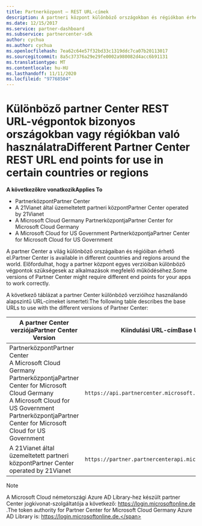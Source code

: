 ```yaml
---
title: Partnerközpont – REST URL-címek
description: A partneri központ különböző országokban és régiókban érhető el. Megtudhatja, hogy mely partneri központ-végpontok és a kiindulási REST URL-címek megfelelően működjenek az alkalmazások számára.
ms.date: 12/15/2017
ms.service: partner-dashboard
ms.subservice: partnercenter-sdk
author: cychua
ms.author: cychua
ms.openlocfilehash: 7ea62c64e57f32bd33c1319ddc7ca07b20113017
ms.sourcegitcommit: 8a5c37376a29e29fe0002a980082d4acc6b91131
ms.translationtype: MT
ms.contentlocale: hu-HU
ms.lasthandoff: 11/11/2020
ms.locfileid: "97768504"
---
```

# <a name="different-partner-center-rest-url-end-points-for-use-in-certain-countries-or-regions"></a><span data-ttu-id="8f1c8-104">Különböző partner Center REST URL-végpontok bizonyos országokban vagy régiókban való használatra</span><span class="sxs-lookup"><span data-stu-id="8f1c8-104">Different Partner Center REST URL end points for use in certain countries or regions</span></span>

<span data-ttu-id="8f1c8-105">**A következőkre vonatkozik**</span><span class="sxs-lookup"><span data-stu-id="8f1c8-105">**Applies To**</span></span>

- <span data-ttu-id="8f1c8-106">Partnerközpont</span><span class="sxs-lookup"><span data-stu-id="8f1c8-106">Partner Center</span></span>
- <span data-ttu-id="8f1c8-107">A 21Vianet által üzemeltetett partneri központ</span><span class="sxs-lookup"><span data-stu-id="8f1c8-107">Partner Center operated by 21Vianet</span></span>
- <span data-ttu-id="8f1c8-108">A Microsoft Cloud Germany Partnerközpontja</span><span class="sxs-lookup"><span data-stu-id="8f1c8-108">Partner Center for Microsoft Cloud Germany</span></span>
- <span data-ttu-id="8f1c8-109">A Microsoft Cloud for US Government Partnerközpontja</span><span class="sxs-lookup"><span data-stu-id="8f1c8-109">Partner Center for Microsoft Cloud for US Government</span></span>

<span data-ttu-id="8f1c8-110">A partner Center a világ különböző országaiban és régióiban érhető el.</span><span class="sxs-lookup"><span data-stu-id="8f1c8-110">Partner Center is available in different countries and regions around the world.</span></span> <span data-ttu-id="8f1c8-111">Előfordulhat, hogy a partner központ egyes verzióiban különböző végpontok szükségesek az alkalmazások megfelelő működéséhez.</span><span class="sxs-lookup"><span data-stu-id="8f1c8-111">Some versions of Partner Center might require different end points for your apps to work correctly.</span></span>

<span data-ttu-id="8f1c8-112">A következő táblázat a partner Center különböző verzióihoz használandó alapszintű URL-címeket ismerteti:</span><span class="sxs-lookup"><span data-stu-id="8f1c8-112">The following table describes the base URLs to use with the different versions of Partner Center:</span></span>

| <span data-ttu-id="8f1c8-113">A partner Center verziója</span><span class="sxs-lookup"><span data-stu-id="8f1c8-113">Partner Center Version</span></span>  | <span data-ttu-id="8f1c8-114">Kiindulási URL-cím</span><span class="sxs-lookup"><span data-stu-id="8f1c8-114">Base URL</span></span>  |
|---------|---------|
|<span data-ttu-id="8f1c8-115">Partnerközpont</span><span class="sxs-lookup"><span data-stu-id="8f1c8-115">Partner Center</span></span></br><span data-ttu-id="8f1c8-116">A Microsoft Cloud Germany Partnerközpontja</span><span class="sxs-lookup"><span data-stu-id="8f1c8-116">Partner Center for Microsoft Cloud Germany</span></span></br><span data-ttu-id="8f1c8-117">A Microsoft Cloud for US Government Partnerközpontja</span><span class="sxs-lookup"><span data-stu-id="8f1c8-117">Partner Center for Microsoft Cloud for US Government</span></span>     | `https://api.partnercenter.microsoft.com`        |
|<span data-ttu-id="8f1c8-118">A 21Vianet által üzemeltetett partneri központ</span><span class="sxs-lookup"><span data-stu-id="8f1c8-118">Partner Center operated by 21Vianet</span></span>  |  `https://partner.partnercenterapi.microsoftonline.cn`       |

>[!NOTE]
><span data-ttu-id="8f1c8-119">A Microsoft Cloud németországi Azure AD Library-hez készült partner Center jogkivonat-szolgáltatója a következő: https://login.microsoftonline.de .</span><span class="sxs-lookup"><span data-stu-id="8f1c8-119">The token authority for Partner Center for Microsoft Cloud Germany Azure AD Library is: https://login.microsoftonline.de.</span></span>
